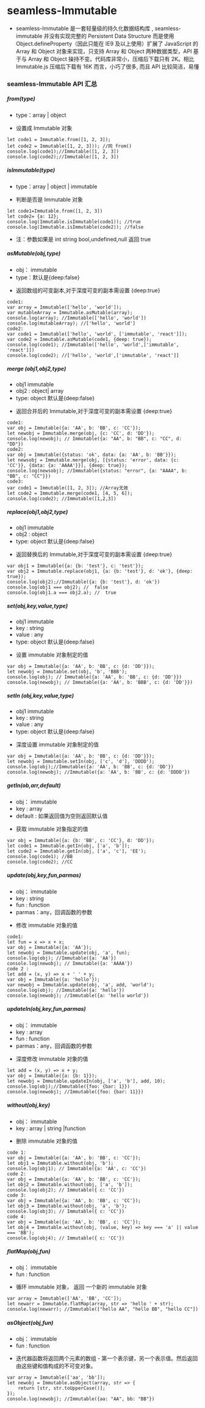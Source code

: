 # seamless-Immutable

-   seamless-Immutable 是一套轻量级的持久化数据结构库 , seamless-immutable 并没有实现完整的 Persistent Data Structure 而是使用 Object.defineProperty（因此只能在 IE9 及以上使用）扩展了 JavaScript 的 Array 和 Object 对象来实现，只支持 Array 和 Object 两种数据类型，API 基于与 Array 和 Object 操持不变。代码库非常小，压缩后下载只有 2K。相比 Immutable.js 压缩后下载有 16K 而言，小巧了很多, 而且 API 比较简洁，易懂

### seamless-Immutable API 汇总

##### from(type)

-   type：array | object

*   设置成 Immutable 对象

```code
let code1 = Immutable.from([1, 2, 3]);
let code2 = Immutable([1, 2, 3])); //同 from()
console.log(code1);//Immutable([1, 2, 3])
console.log(code2);//Immutable([1, 2, 3])
```

##### isImmutable(type)

-   type：array | object | immutable

*   判断是否是 Immutable 对象

```code
let code1=Immutable.from([1, 2, 3])
let code2= {a: 12};
console.log(Immutable.isImmutable(code1)); //true
console.log(Immutable.isImmutable(code2)); //false
```

-   注：参数如果是 int string bool,undefined,null 返回 true

##### asMutable(obj,type)

-   obj： immutable
-   type：默认是{deep:false}

*   返回数组的可变副本,对于深度可变的副本需设置 {deep:true}

```code
code1:
var array = Immutable(['hello', 'world']);
var mutableArray = Immutable.asMutable(array);
console.log(array); //Immutable(['hello', 'world'])
console.log(mutableArray); //['hello', 'world']
code2:
var code1 = Immutable(['hello', 'world', ['immutable', 'react']]);
var code2 = Immutable.asMutable(code1, {deep: true});
console.log(code1); //Immutable(['hello', 'world',['immutable', 'react']])
console.log(code2); //['hello', 'world',['immutable', 'react']]
```

##### merge (obj1,obj2,type)

-   obj1 immutable
-   obj2 : object| array
-   type: object 默认是{deep:false}

*   返回合并后的 Immutable,对于深度可变的副本需设置 {deep:true}

```code
code1:
var obj = Immutable({a: 'AA', b: 'BB', c: 'CC'});
let newobj = Immutable.merge(obj, {c: 'CC', d: 'DD'});
console.log(newobj); // Immutable({a: "AA", b: "BB", c: "CC", d: "DD"})
code2:
var obj = Immutable({status: 'ok', data: {a: 'AA', b: 'BB'}});
let newsobj = Immutable.merge(obj, [{status: 'error', data: {c: 'CC'}}, {data: {a: 'AAAA'}}], {deep: true});
console.log(newsobj); //Immutable({status: "error", {a: "AAAA", b: "BB", c: "CC"}})
code3:
var code1 = Immutable([1, 2, 3]); //Array无效
let code2 = Immutable.merge(code1, [4, 5, 6]);
console.log(code2); //Immutable([1,2,3])
```

##### replace(obj1,obj2,type)

-   obj1 immutable
-   obj2 : object
-   type: object 默认是{deep:false}

*   返回替换后的 Immutable,对于深度可变的副本需设置 {deep:true}

```code
var obj1 = Immutable({a: {b: 'test'}, c: 'test'});
var obj2 = Immutable.replace(obj1, {a: {b: 'test'}, d: 'ok'}, {deep: true});
console.log(obj2);//Immutable({a: {b: 'test'}, d: 'ok'})
console.log(obj1 === obj2); //  false
console.log(obj1.a === obj2.a); //  true
```

##### set(obj,key,value,type)

-   obj1 immutable
-   key : string
-   value : any
-   type: object 默认是{deep:false}

*   设置 immutable 对象制定的值

```code
var obj = Immutable({a: 'AA', b: 'BB', c: {d: 'DD'}});
let newobj = Immutable.set(obj, 'b', 'BBB');
console.log(obj); // Immutable({a: 'AA', b: 'BB', c: {d: 'DD'}})
console.log(newobj); // Immutable({a: 'AA', b: 'BBB', c: {d: 'DD'}})
```

##### setIn (obj,key,value,type)

-   obj1 immutable
-   key : string
-   value : any
-   type: object 默认是{deep:false}

*   深度设置 immutable 对象制定的值

```code
var obj = Immutable({a: 'AA', b: 'BB', c: {d: 'DD'}});
let newobj = Immutable.setIn(obj, ['c', 'd'], 'DDDD');
console.log(obj);//Immutable({a: 'AA', b: 'BB', c: {d: 'DD'})
console.log(newobj); //Immutable({a: 'AA', b: 'BB', c: {d: 'DDDD'})
```

##### getIn(ob,arr,default)

-   obj： immutable
-   key : array
-   default : 如果返回值为空则返回默认值

*   获取 immutable 对象指定的值

```code
var obj = Immutable({a: {b: 'BB', c: 'CC'}, d: 'DD'});
let code1 = Immutable.getIn(obj, ['a', 'b']);
let code2 = Immutable.getIn(obj, ['a', 'c'], 'EE');
console.log(code1); //BB
console.log(code2); //CC
```

##### update(obj,key,fun,parmas)

-   obj： immutable
-   key : string
-   fun : function
-   parmas：any，回调函数的参数

*   修改 immutable 对象的值

```code
code1:
let fun = x => x + x;
var obj = Immutable({a: 'AA'});
let newobj = Immutable.update(obj, 'a', fun);
console.log(obj); //Immutable({a: 'AA'})
console.log(newobj); // Immutable({a: 'AAAA'})
code 2 :
let add = (x, y) => x + ' ' + y;
var obj = Immutable({a: 'hello'});
var newobj = Immutable.update(obj, 'a', add, 'world');
console.log(obj); //Immutable({a: 'hello'})
console.log(newobj); //Immutable({a: 'hello world'})
```

##### updateIn(obj,key,fun,parmas)

-   obj： immutable
-   key : array
-   fun : function
-   parmas：any，回调函数的参数

*   深度修改 immutable 对象的值

```code
let add = (x, y) => x + y;
var obj = Immutable({a: {b: 1}});
let newobj = Immutable.updateIn(obj, ['a', 'b'], add, 10);
console.log(obj);//Immutable({foo: {bar: 1}})
console.log(newobj); //Immutable({foo: {bar: 11}})
```

##### without(obj,key)

-   obj： immutable
-   key : array | string |function

*   删除 immutable 对象的值

```code
code 1:
var obj = Immutable({a: 'AA', b: 'BB', c: 'CC'});
let obj1 = Immutable.without(obj, 'b');
console.log(obj1); // Immutable({a: 'AA', c: 'CC'})
code 2:
var obj = Immutable({a: 'AA', b: 'BB', c: 'CC'});
let obj2 = Immutable.without(obj, ['a', 'b']);
console.log(obj2); // Immutable({ c: 'CC'})
code 3:
var obj = Immutable({a: 'AA', b: 'BB', c: 'CC'});
let obj3 = Immutable.without(obj, 'a', 'b');
console.log(obj3); // Immutable({ c: 'CC'})
code 4:
var obj = Immutable({a: 'AA', b: 'BB', c: 'CC'});
let obj4 = Immutable.without(obj, (value, key) => key === 'a' || value === 'BB');
console.log(obj4); // Immutable({ c: 'CC'})
```

##### flatMap(obj,fun)

-   obj： immutable
-   fun : function

*   循环 immutable 对象， 返回 一个新的 immutable 对象

```code
var array = Immutable(['AA', 'BB', 'CC']);
let newarr = Immutable.flatMap(array, str => 'hello ' + str);
console.log(newarr); //Immutable(["hello AA", "hello BB", "hello CC"])
```

##### asObject(obj,fun)

-   obj： immutable
-   fun : function

*   迭代器函数将返回两个元素的数组 - 第一个表示键，另一个表示值。然后返回由这些键和值构成的不可变对象。

```code
var array = Immutable(['aa', 'bb']);
let newobj = Immutable.asObject(array, str => {
    return [str, str.toUpperCase()];
});
console.log(newobj); //Immutable({aa: "AA", bb: "BB"})
```
